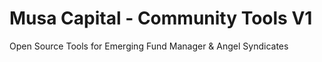 # Musa Capital - Community Tools V1
Open Source Tools for Emerging Fund Manager &amp; Angel Syndicates
